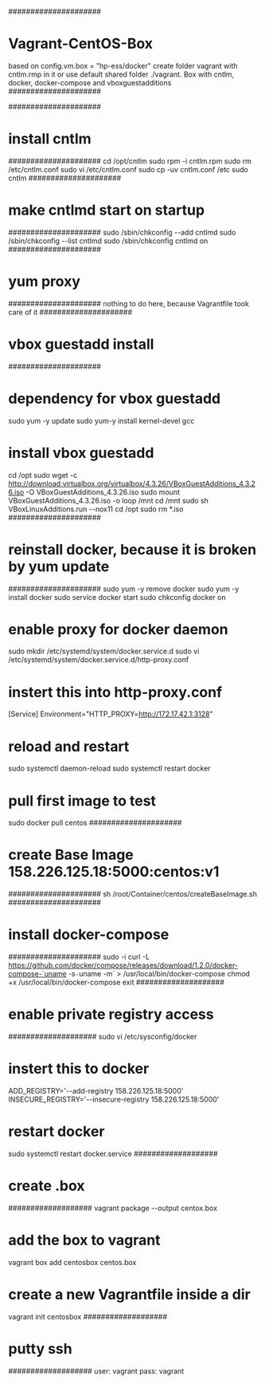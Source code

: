 #####################
# Vagrant-CentOS-Box
based on config.vm.box = "hp-ess/docker" 
create folder vagrant with cntlm.rmp in it or use default shared folder ./vagrant.
Box with cntlm, docker, docker-compose and vboxguestadditions
#####################

#####################
# install cntlm
#####################
cd /opt/cntlm
sudo rpm -i cntlm.rpm
sudo rm /etc/cntlm.conf
sudo vi /etc/cntlm.conf
sudo cp -uv cntlm.conf /etc
sudo cntlm
#####################
# make cntlmd start on startup
#####################
sudo /sbin/chkconfig --add cntlmd
sudo /sbin/chkconfig --list cntlmd
sudo /sbin/chkconfig cntlmd on
#####################
# yum proxy 
#####################
nothing to do here, because Vagrantfile took care of it
#####################
# vbox guestadd install
#####################
# dependency for vbox guestadd
sudo yum -y update
sudo yum-y install kernel-devel gcc
# install vbox guestadd
cd /opt
sudo wget -c http://download.virtualbox.org/virtualbox/4.3.26/VBoxGuestAdditions_4.3.26.iso -O VBoxGuestAdditions_4.3.26.iso
sudo mount VBoxGuestAdditions_4.3.26.iso -o loop /mnt
cd /mnt
sudo sh VBoxLinuxAdditions.run --nox11
cd /opt
sudo rm *.iso
#####################
# reinstall docker, because it is broken by yum update
#####################
sudo yum -y remove docker
sudo yum -y install docker
sudo service docker start
sudo chkconfig docker on
# enable proxy for docker daemon
sudo mkdir /etc/systemd/system/docker.service.d
sudo vi /etc/systemd/system/docker.service.d/http-proxy.conf
# instert this into http-proxy.conf
[Service]
Environment="HTTP_PROXY=http://172.17.42.1:3128"
# reload and restart
sudo systemctl daemon-reload
sudo systemctl restart docker
# pull first image to test
sudo docker pull centos
#####################
# create Base Image 158.226.125.18:5000:centos:v1
#####################
sh /root/Container/centos/createBaseImage.sh
#####################
# install docker-compose
#####################
sudo -i
curl -L https://github.com/docker/compose/releases/download/1.2.0/docker-compose-`uname -s`-`uname -m` > /usr/local/bin/docker-compose
chmod +x /usr/local/bin/docker-compose
exit
####################
# enable private registry access
####################
sudo vi /etc/sysconfig/docker
# instert this to docker
ADD_REGISTRY='--add-registry 158.226.125.18:5000'
INSECURE_REGISTRY='--insecure-registry 158.226.125.18:5000'
# restart docker
sudo systemctl restart docker.service
###################
# create .box
###################
vagrant package --output centox.box
# add the box to vagrant
vagrant box add centosbox centos.box
# create a new Vagrantfile inside a dir
vagrant init centosbox
###################
# putty ssh
###################
user: vagrant
pass: vagrant
